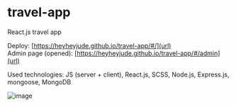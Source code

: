 # travel-app
React.js travel app

Deploy: [https://heyheyjude.github.io/travel-app/#/](url)<br>
Admin page (opened): [https://heyheyjude.github.io/travel-app/#/admin](url)

Used technologies: JS (server + client), React.js, SCSS, Node.js, Express.js, mongoose, MongoDB

![image](https://user-images.githubusercontent.com/77698343/113623387-f53a4780-9666-11eb-99fb-4c70ef9dc227.png)

